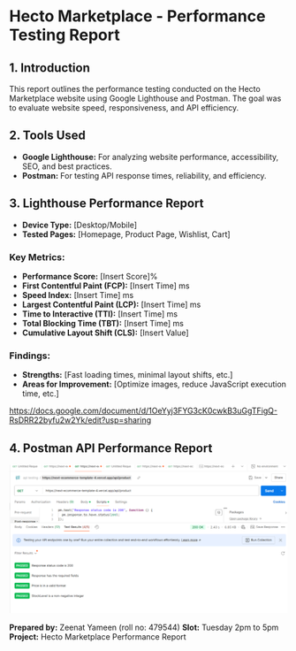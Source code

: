 # Hecto Marketplace - Performance Testing Report

## 1. Introduction
This report outlines the performance testing conducted on the Hecto Marketplace website using Google Lighthouse and Postman. The goal was to evaluate website speed, responsiveness, and API efficiency.

## 2. Tools Used
- **Google Lighthouse:** For analyzing website performance, accessibility, SEO, and best practices.
- **Postman:** For testing API response times, reliability, and efficiency.

## 3. Lighthouse Performance Report
- **Device Type:** [Desktop/Mobile]  
- **Tested Pages:** [Homepage, Product Page, Wishlist, Cart]  

### Key Metrics:
- **Performance Score:** [Insert Score]%
- **First Contentful Paint (FCP):** [Insert Time] ms
- **Speed Index:** [Insert Time] ms
- **Largest Contentful Paint (LCP):** [Insert Time] ms
- **Time to Interactive (TTI):** [Insert Time] ms
- **Total Blocking Time (TBT):** [Insert Time] ms
- **Cumulative Layout Shift (CLS):** [Insert Value]

### Findings:
- **Strengths:** [Fast loading times, minimal layout shifts, etc.]
- **Areas for Improvement:** [Optimize images, reduce JavaScript execution time, etc.]

https://docs.google.com/document/d/1OeYyj3FYG3cK0cwkB3uGgTFigQ-RsDRR22byfu2w2Yk/edit?usp=sharing

## 4. Postman API Performance Report

![alt text](image.png)


**Prepared by:** Zeenat Yameen (roll no: 479544)
**Slot:** Tuesday 2pm to 5pm  
**Project:** Hecto Marketplace Performance Report

